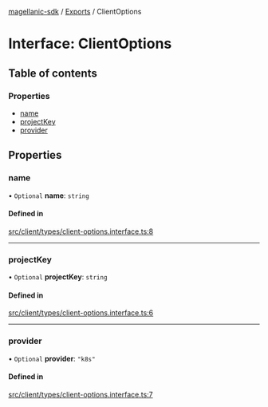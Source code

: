 [magellanic-sdk](../README.md) / [Exports](../modules.md) / ClientOptions

# Interface: ClientOptions

## Table of contents

### Properties

- [name](ClientOptions.md#name)
- [projectKey](ClientOptions.md#projectkey)
- [provider](ClientOptions.md#provider)

## Properties

### name

• `Optional` **name**: `string`

#### Defined in

[src/client/types/client-options.interface.ts:8](https://gitlab.com/magellanic/platform/magellanic-ciem/magellanic-ciem-sdk/-/blob/0b7d1b6/src/client/types/client-options.interface.ts#L8)

___

### projectKey

• `Optional` **projectKey**: `string`

#### Defined in

[src/client/types/client-options.interface.ts:6](https://gitlab.com/magellanic/platform/magellanic-ciem/magellanic-ciem-sdk/-/blob/0b7d1b6/src/client/types/client-options.interface.ts#L6)

___

### provider

• `Optional` **provider**: ``"k8s"``

#### Defined in

[src/client/types/client-options.interface.ts:7](https://gitlab.com/magellanic/platform/magellanic-ciem/magellanic-ciem-sdk/-/blob/0b7d1b6/src/client/types/client-options.interface.ts#L7)
